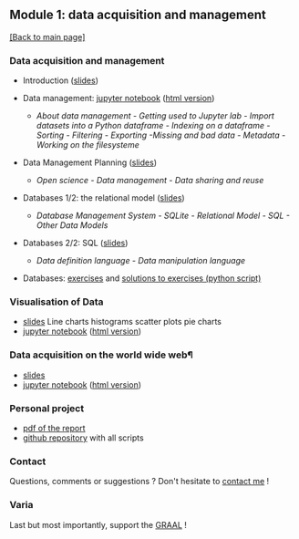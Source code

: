 ## Module 1: data acquisition and management

[[Back to main page]](../index.md)

### Data acquisition and management
- Introduction ([slides](pdf_lectures/Data_Acquisition_and_Management_1.pdf))

- Data management: [jupyter notebook](nb_lectures/M1-D1-DM.ipynb) ([html version](nb_lectures/M1-D1-DM.html))
    - *About data management - Getting used to Jupyter lab - Import datasets into a Python dataframe - Indexing on a dataframe - Sorting - Filtering - Exporting -Missing and bad data - Metadata - Working on the filesysteme*

- Data Management Planning ([slides](pdf_lectures/DataManagementPlanning.pdf))
    - *Open science - Data management - Data sharing and reuse*
- Databases 1/2: the relational model ([slides](pdf_lectures/Databases_1-relmod.pdf))
    - *Database Management System - SQLite - Relational Model - SQL - Other Data Models*
- Databases 2/2: SQL ([slides](pdf_lectures/Databases_2-sql.pdf))
    - *Data definition language - Data manipulation language*
- Databases: [exercises](pdf_lectures/Databases_exercises.pdf) and [solutions to exercises (python script)](pdf_lectures/Databases_access-sql.py)



### Visualisation of Data
- [slides](pdf_lectures/Data_Acquisition_and_Management_2.pdf)
Line charts histograms scatter plots pie charts
- [jupyter notebook](nb_lectures/M1-D2-DV.ipynb) ([html version](nb_lectures/M1-D2-DV.html))

### Data acquisition on the world wide web¶
- [slides](pdf_lectures/Data_Acquisition_and_Management_3.pdf)
- [jupyter notebook](nb_lectures/M1-D3-WWW.ipynb) ([html version](nb_lectures/M1-D3-WWW.html))

### Personal project
- [pdf of the report](my_project/CAS-ADS-M1-Project_mzufferey.pdf)
- [github repository](https://github.com/marzuf/CAS_ADS/tree/master/CAS_2020_M1) with all scripts 

### Contact

Questions, comments or suggestions ? Don't hesitate to [contact me](zufferey.marie@bluewin.ch) !


### Varia

Last but most importantly, support the [GRAAL](http://graal-defenseanimale.org) !


